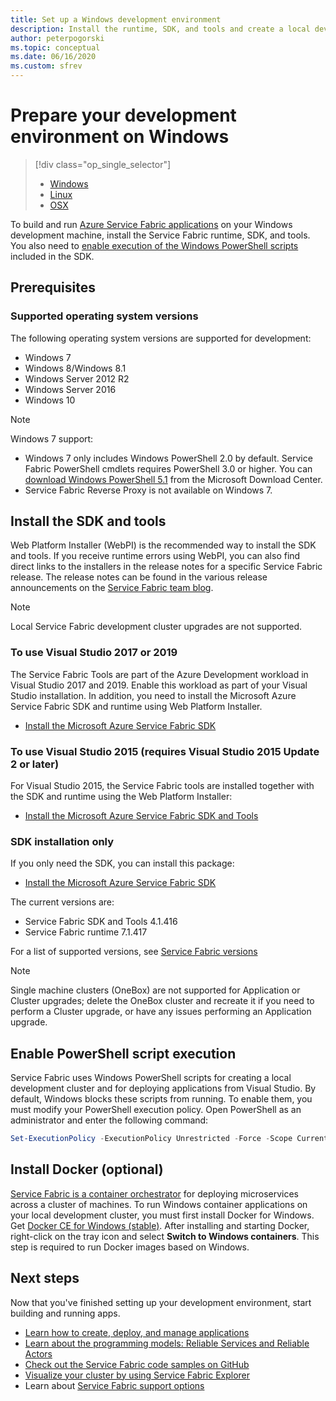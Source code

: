 ```yaml
---
title: Set up a Windows development environment
description: Install the runtime, SDK, and tools and create a local development cluster. After completing this setup, you will be ready to build applications on Windows.
author: peterpogorski
ms.topic: conceptual
ms.date: 06/16/2020
ms.custom: sfrev
---
```

# Prepare your development environment on Windows

> [!div class="op_single_selector"]
> * [Windows](service-fabric-get-started.md) 
> * [Linux](service-fabric-get-started-linux.md)
> * [OSX](service-fabric-get-started-mac.md)
>
>

To build and run [Azure Service Fabric applications][1] on your Windows development machine, install the Service Fabric runtime, SDK, and tools. You also need to [enable execution of the Windows PowerShell scripts](#enable-powershell-script-execution) included in the SDK.

## Prerequisites

### Supported operating system versions

The following operating system versions are supported for development:

* Windows 7
* Windows 8/Windows 8.1
* Windows Server 2012 R2
* Windows Server 2016
* Windows 10

> [!NOTE]
> Windows 7 support:
> - Windows 7 only includes Windows PowerShell 2.0 by default. Service Fabric PowerShell cmdlets requires PowerShell 3.0 or higher. You can [download Windows PowerShell 5.1][powershell5-download] from the Microsoft Download Center.
> - Service Fabric Reverse Proxy is not available on Windows 7.

## Install the SDK and tools

Web Platform Installer (WebPI) is the recommended way to install the SDK and tools. If you receive runtime errors using WebPI, you can also find direct links to the installers in the release notes for a specific Service Fabric release. The release notes can be found in the various release announcements on the [Service Fabric team blog](https://techcommunity.microsoft.com/t5/azure-service-fabric/bg-p/Service-Fabric).

> [!NOTE]
> Local Service Fabric development cluster upgrades are not supported.

### To use Visual Studio 2017 or 2019

The Service Fabric Tools are part of the Azure Development workload in Visual Studio 2017 and 2019. Enable this workload as part of your Visual Studio installation.
In addition, you need to install the Microsoft Azure Service Fabric SDK and runtime using Web Platform Installer.

* [Install the Microsoft Azure Service Fabric SDK][core-sdk]

### To use Visual Studio 2015 (requires Visual Studio 2015 Update 2 or later)

For Visual Studio 2015, the Service Fabric tools are installed together with the SDK and runtime using the Web Platform Installer:

* [Install the Microsoft Azure Service Fabric SDK and Tools][full-bundle-vs2015]

### SDK installation only

If you only need the SDK, you can install this package:

* [Install the Microsoft Azure Service Fabric SDK][core-sdk]

The current versions are:

* Service Fabric SDK and Tools 4.1.416
* Service Fabric runtime 7.1.417

For a list of supported versions, see [Service Fabric versions](service-fabric-versions.md)

> [!NOTE]
> Single machine clusters (OneBox) are not supported for Application or Cluster upgrades; delete the OneBox cluster and recreate it if you need to perform a Cluster upgrade, or have any issues performing an Application upgrade. 

## Enable PowerShell script execution

Service Fabric uses Windows PowerShell scripts for creating a local development cluster and for deploying applications from Visual Studio. By default, Windows blocks these scripts from running. To enable them, you must modify your PowerShell execution policy. Open PowerShell as an administrator and enter the following command:

```powershell
Set-ExecutionPolicy -ExecutionPolicy Unrestricted -Force -Scope CurrentUser
```

## Install Docker (optional)

[Service Fabric is a container orchestrator](service-fabric-containers-overview.md) for deploying microservices across a cluster of machines. To run Windows container applications on your local development cluster, you must first install Docker for Windows. Get [Docker CE for Windows (stable)](https://store.docker.com/editions/community/docker-ce-desktop-windows?tab=description). After installing and starting Docker, right-click on the tray icon and select **Switch to Windows containers**. This step is required to run Docker images based on Windows.

## Next steps

Now that you've finished setting up your development environment, start building and running apps.

* [Learn how to create, deploy, and manage applications](service-fabric-tutorial-create-dotnet-app.md)
* [Learn about the programming models: Reliable Services and Reliable Actors](service-fabric-choose-framework.md)
* [Check out the Service Fabric code samples on GitHub](https://aka.ms/servicefabricsamples)
* [Visualize your cluster by using Service Fabric Explorer](service-fabric-visualizing-your-cluster.md)
* Learn about [Service Fabric support options](service-fabric-support.md)

[1]: https://azure.microsoft.com/campaigns/service-fabric/ "Service Fabric campaign page"
[2]: https://go.microsoft.com/fwlink/?LinkId=517106 "VS RC"
[full-bundle-vs2015]:https://www.microsoft.com/web/handlers/webpi.ashx?command=getinstallerredirect&appid=MicrosoftAzure-ServiceFabric-VS2015 "VS 2015 WebPI link"
[full-bundle-dev15]:https://www.microsoft.com/web/handlers/webpi.ashx?command=getinstallerredirect&appid=MicrosoftAzure-ServiceFabric-Dev15 "Dev15 WebPI link"
[core-sdk]:https://www.microsoft.com/web/handlers/webpi.ashx?command=getinstallerredirect&appid=MicrosoftAzure-ServiceFabric-CoreSDK "Core SDK WebPI link"
[powershell5-download]:https://www.microsoft.com/download/details.aspx?id=54616
